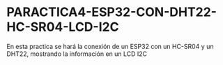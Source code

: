 # PARACTICA4-ESP32-CON-DHT22-HC-SR04-LCD-I2C
En esta practica se hará la conexión de un ESP32 con un HC-SR04 y un DHT22, mostrando la información en un LCD I2C
